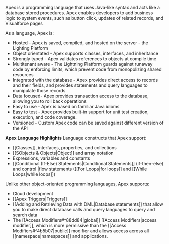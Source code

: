 Apex is a programming language that uses Java-like syntax and acts like a database stored procedures. Apex enables developers to add business logic to system events, such as button click, updates of related records, and Visualforce pages

As a language, Apex is:
- Hosted - Apex is saved, compiled, and hosted on the server - the Lighting Platform
- Object orientated - Apex supports classes, interfaces, and inheritance
- Strongly typed - Apex validates references to objects at compile time
- Multitenant aware - The Lightning Platform guards against runaway code by enforcing limits, which prevent code from monopolizing shared resources
- Integrated with the database - Apex provides direct access to records and their fields, and provides statements and query languages to manipulate those records. 
- Data focused- Apex provides transaction access to the database, allowing you to roll back operations
- Easy to use - Apex is based on familiar Java idioms 
- Easy to test - Apex provides built-in support for unit test creation, execution, and code coverage. 
- Versioned - Custom Apex code can be saved against different version of the API

**Apex Language Highlights**
Language constructs that Apex support:
- [[Classes]], interfaces, properties, and collections
- [[SObjects & Objects|Object]] and array notation
- Expressions, variables and constants
- [[Conditional (If-Else) Statements|Conditional Statements]] (if-then-else) and control |flow statements ([[For Loops|for loops]] and [[While Loops|while loops]])

Unlike other object-oriented programming languages, Apex supports:
- Cloud development
- [[Apex Triggers|Triggers]]
- [[Adding and Retrieving Data with DML|Database statements]] that allow you to make direct database calls and query languages to query and search data 
- The [[Access Modifiers#^88dd84|global]] [[Access Modifiers|access modifier]], which is more permissive than the [[Access Modifiers#^4b5b07|public]] modifier and allows access across all [[namespace|namespaces]] and applications. 